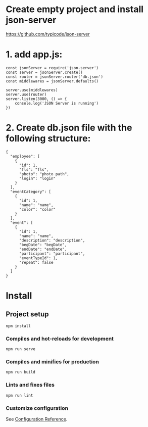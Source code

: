 # Create empty project and install json-server
https://github.com/typicode/json-server
# 1. add app.js:
```
const jsonServer = require('json-server')
const server = jsonServer.create()
const router = jsonServer.router('db.json')
const middlewares = jsonServer.defaults()

server.use(middlewares)
server.use(router)
server.listen(3000, () => {
    console.log('JSON Server is running')
})
```
# 2. Create db.json file with the following structure:
```
{
  "employee": [
    {
      "id": 1,
      "fls": "fls",
      "photo": "photo path",
      "login": "login"
    }
  ],
  "eventCategory": [
    {
      "id": 1,
      "name": "name",
      "color": "color"
    }
  ],
  "event": [
    {
      "id": 1,
      "name": "name",
      "description": "description",
      "begDate": "begDate",
      "endDate": "endDate",
      "participant": "participant",
      "eventTypeId": 1,
      "repeat": false
    }
  ]
}

```

# Install

## Project setup
```
npm install
```

### Compiles and hot-reloads for development
```
npm run serve
```

### Compiles and minifies for production
```
npm run build
```

### Lints and fixes files
```
npm run lint
```

### Customize configuration
See [Configuration Reference](https://cli.vuejs.org/config/).
